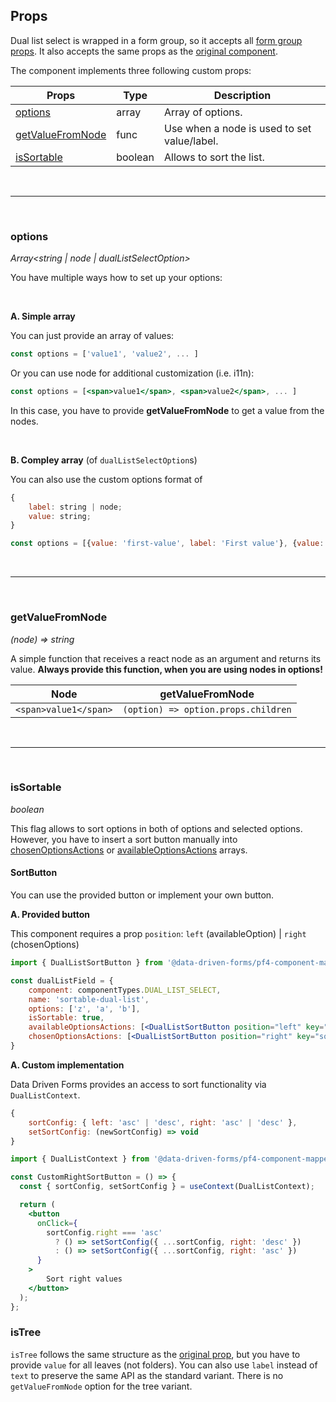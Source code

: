 ## Props

Dual list select is wrapped in a form group, so it accepts all [form group props](/provided-mappers/component-api#formgroupwrappedcomponents). It also accepts the same props as the [original component](https://www.patternfly.org/v4/components/dual-list-selector).

The component implements three following custom props:

|Props|Type|Description|
|-----|----|-----------|
|[options](/mappers/dual-list-select?mapper=pf4#options)|array|Array of options.|
|[getValueFromNode](/mappers/dual-list-select?mapper=pf4#getvaluefromnode)|func|Use when a node is used to set value/label.|
|[isSortable](/mappers/dual-list-select?mapper=pf4#issortable)|boolean|Allows to sort the list.|

<br />

---

<br />

### options

*Array&#60;string &#124; node &#124; dualListSelectOption&#62;*

You have multiple ways how to set up your options:

<br />

**A. Simple array**

You can just provide an array of values:

```jsx
const options = ['value1', 'value2', ... ]
```

Or you can use node for additional customization (i.e. i11n):

```jsx
const options = [<span>value1</span>, <span>value2</span>, ... ]
```

In this case, you have to provide **getValueFromNode** to get a value from the nodes.

<br />

**B. Compley array** (of `dualListSelectOption`s)

You can also use the custom options format of

```jsx
{
    label: string | node;
    value: string;
}
```

```jsx
const options = [{value: 'first-value', label: 'First value'}, {value: 'second-value', label: <span>Second value</span>}, ... ]
```

<br />

---

<br />

### getValueFromNode

*(node) => string*

A simple function that receives a react node as an argument and returns its value. **Always provide this function, when you are using nodes in options!**

|Node|getValueFromNode|
|-----|----|
|`<span>value1</span>`|`(option) => option.props.children`|

<br />

---

<br />

### isSortable

*boolean*

This flag allows to sort options in both of options and selected options. However, you have to insert a sort button manually into [chosenOptionsActions](https://www.patternfly.org/v4/components/dual-list-selector#props) or [availableOptionsActions](https://www.patternfly.org/v4/components/dual-list-selector#props) arrays.
#### SortButton

You can use the provided button or implement your own button.

**A. Provided button**

This component requires a prop `position`: `left` (availableOption) &#124; `right` (chosenOptions)

```jsx
import { DualListSortButton } from '@data-driven-forms/pf4-component-mapper';

const dualListField = {
    component: componentTypes.DUAL_LIST_SELECT,
    name: 'sortable-dual-list',
    options: ['z', 'a', 'b'],
    isSortable: true,
    availableOptionsActions: [<DualListSortButton position="left" key="sort" />],
    chosenOptionsActions: [<DualListSortButton position="right" key="sort" />]
}
```

**A. Custom implementation**

Data Driven Forms provides an access to sort functionality via `DualListContext`.

```jsx
{
    sortConfig: { left: 'asc' | 'desc', right: 'asc' | 'desc' },
    setSortConfig: (newSortConfig) => void
}
```

```jsx
import { DualListContext } from '@data-driven-forms/pf4-component-mapper';

const CustomRightSortButton = () => {
  const { sortConfig, setSortConfig } = useContext(DualListContext);

  return (
    <button
      onClick={
        sortConfig.right === 'asc'
          ? () => setSortConfig({ ...sortConfig, right: 'desc' })
          : () => setSortConfig({ ...sortConfig, right: 'asc' })
      }
    >
        Sort right values
    </button>
  );
};
```

### isTree

`isTree` follows the same structure as the [original prop](https://www.patternfly.org/v4/components/dual-list-selector#duallistselector), but you have to provide `value` for all leaves (not folders). You can also use `label` instead of `text` to preserve the same API as the standard variant. There is no `getValueFromNode` option for the tree variant.